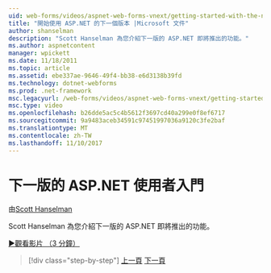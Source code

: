 ```yaml
---
uid: web-forms/videos/aspnet-web-forms-vnext/getting-started-with-the-next-version-of-aspnet
title: "開始使用 ASP.NET 的下一個版本 |Microsoft 文件"
author: shanselman
description: "Scott Hanselman 為您介紹下一版的 ASP.NET 即將推出的功能。"
ms.author: aspnetcontent
manager: wpickett
ms.date: 11/18/2011
ms.topic: article
ms.assetid: ebe337ae-9646-49f4-bb38-e6d3138b39fd
ms.technology: dotnet-webforms
ms.prod: .net-framework
msc.legacyurl: /web-forms/videos/aspnet-web-forms-vnext/getting-started-with-the-next-version-of-aspnet
msc.type: video
ms.openlocfilehash: b26dde5ac5c4b5612f3697cd40a299e0f8ef6717
ms.sourcegitcommit: 9a9483aceb34591c97451997036a9120c3fe2baf
ms.translationtype: MT
ms.contentlocale: zh-TW
ms.lasthandoff: 11/10/2017
---
```

<a name="getting-started-with-the-next-version-of-aspnet"></a>下一版的 ASP.NET 使用者入門
====================
由[Scott Hanselman](https://github.com/shanselman)

Scott Hanselman 為您介紹下一版的 ASP.NET 即將推出的功能。

[&#9654;觀看影片 （3 分鐘）](https://channel9.msdn.com/Blogs/ASP-NET-Site-Videos/getting-started-with-the-next-version-of-aspnet)

>[!div class="step-by-step"]
[上一頁](aspnet-vnext-videos-bundling-and-minification.md)
[下一頁](aspnet-and-web-tools-20122.md)
